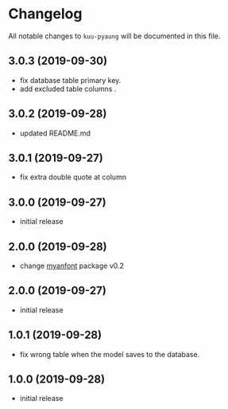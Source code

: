 # Changelog

All notable changes to `kuu-pyaung` will be documented in this file.

##  3.0.3 (2019-09-30)
- fix database table primary key.
- add excluded table columns .

##  3.0.2 (2019-09-28)
- updated README.md

##  3.0.1 (2019-09-27)
- fix extra double quote at column

##  3.0.0 (2019-09-27)
- initial release

##  2.0.0 (2019-09-28)
- change [myanfont](https://github.com/tintnaingwinn/MyanFont) package v0.2

##  2.0.0 (2019-09-27)
- initial release

##  1.0.1 (2019-09-28)
- fix wrong table when the model saves to the database.

##  1.0.0 (2019-09-28)
- initial release
